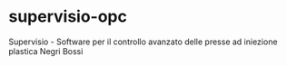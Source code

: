 # supervisio-opc
Supervisio - Software per il controllo avanzato delle presse ad iniezione plastica Negri Bossi
